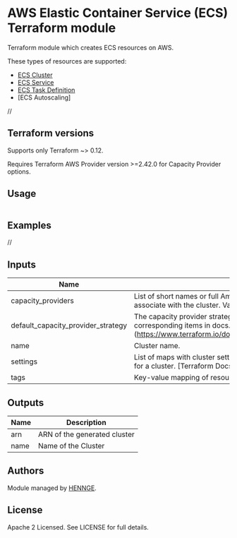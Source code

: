# AWS Elastic Container Service (ECS) Terraform module

Terraform module which creates ECS resources on AWS.

These types of resources are supported:

* [ECS Cluster]()
* [ECS Service]()
* [ECS Task Definition]()
* [ECS Autoscaling]

//<!insert more readme here>

## Terraform versions

Supports only Terraform ~> 0.12.

Requires Terraform AWS Provider version >=2.42.0 for Capacity Provider options.

## Usage

```hcl

```

## Examples

//<!insert examples here>


<!-- BEGINNING OF PRE-COMMIT-TERRAFORM DOCS HOOK -->
## Inputs

| Name | Description | Type | Default | Required |
|------|-------------|:----:|:-----:|:-----:|
| capacity\_providers | List of short names or full Amazon Resource Names \(ARNs\) of one or more capacity providers to associate with the cluster. Valid values also include `FARGATE` and `FARGATE\_SPOT`. | list(string) | `"null"` | no |
| default\_capacity\_provider\_strategy | The capacity provider strategy to use by default for the cluster. Can be one or more. List of map with corresponding items in docs. \[Terraform Docs\]\(https://www.terraform.io/docs/providers/aws/r/ecs\_cluster.html#default\_capacity\_provider\_strategy\) | list(any) | `[]` | no |
| name | Cluster name. | string | n/a | yes |
| settings | List of maps with cluster settings. For example, this can be used to enable CloudWatch Container Insights for a cluster. \[Terraform Docs\]\(https://www.terraform.io/docs/providers/aws/r/ecs\_cluster.html#setting\) | list(any) | `[]` | no |
| tags | Key-value mapping of resource tags. | map(string) | `{}` | no |

## Outputs

| Name | Description |
|------|-------------|
| arn | ARN of the generated cluster |
| name | Name of the Cluster |

<!-- END OF PRE-COMMIT-TERRAFORM DOCS HOOK -->


## Authors

Module managed by [HENNGE](https://github.com/HENNGE).

## License

Apache 2 Licensed. See LICENSE for full details.
